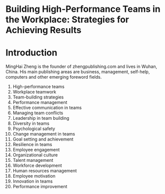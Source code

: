 # Building High-Performance Teams in the Workplace: Strategies for Achieving Results

# Introduction

MingHai Zheng is the founder of zhengpublishing.com and lives in Wuhan, China. His main publishing areas are business, management, self-help, computers and other emerging foreword fields.



1. High-performance teams
2. Workplace teamwork
3. Team-building strategies
4. Performance management
5. Effective communication in teams
6. Managing team conflicts
7. Leadership in team building
8. Diversity in teams
9. Psychological safety
10. Change management in teams
11. Goal setting and achievement
12. Resilience in teams
13. Employee engagement
14. Organizational culture
15. Talent management
16. Workforce development
17. Human resources management
18. Employee motivation
19. Innovation in teams
20. Performance improvement

